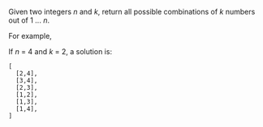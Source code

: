 Given two integers *n* and *k*, return all possible combinations of *k* numbers out of 1 ... *n*.

For example,

If *n* = 4 and *k* = 2, a solution is:

```
[
  [2,4],
  [3,4],
  [2,3],
  [1,2],
  [1,3],
  [1,4],
]
```
